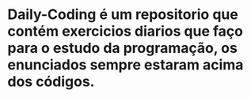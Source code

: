 # Daily-Coding é um repositorio que contém exercicios diarios que faço para o estudo da programação, os enunciados sempre estaram acima dos códigos. 
